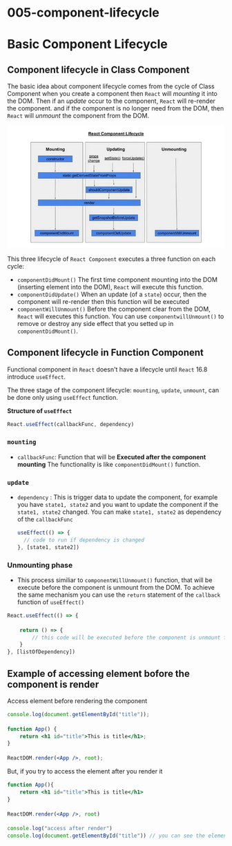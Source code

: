 # 005-component-lifecycle

# Basic Component Lifecycle

## Component lifecycle in Class Component

The basic idea about component lifecycle comes from the cycle of Class Component
when you create a component then `React` will _mounting_ it into the DOM. Then
if an _update_ occur to the component, `React` will re-render the component. and
if the component is no longer need from the DOM, then `React` will _unmount_ the
component from the DOM.

![Class Component Lifecycle](./img/001-class-component-lifecycle.png)

This three lifecycle of `React Component` executes a three function on each
cycle:

-   `componentDidMount()`
    The first time component mounting into the DOM (inserting element into the DOM),
    `React` will execute this function.
-   `componentDidUpdate()`
    When an update (of a `state`) occur, then the component will re-render then
    this function will be executed
-   `componentWillUnmount()`
    Before the component clear from the DOM, `React` will executes this function.
    You can use `componentwillUnmount()` to remove or destroy any side effect
    that you setted up in `componentDidMount()`.

## Component lifecycle in Function Component

Functional component in `React` doesn't have a lifecycle until `React` 16.8 
introduce `useEffect`.

The three stage of the component lifecycle: `mounting`, `update`, `unmount`, can
be done only using `useEffect` function.

**Structure of `useEffect`**

```JavaScript
React.useEffect(callbackFunc, dependency)
```

### `mounting`

- `callbackFunc`: Function that will be **Executed after the component mounting**
  The functionality is like `componentDidMount()` function.

### `update`

- `dependency` : This is trigger data to update the component, for example you 
  have `state1, state2` and you want to update the component if the
  `state1, state2` changed. You can make `state1, state2` as dependency of the
  `callbackFunc`

  ```JavaScript
  useEffect(() => {
    // code to run if dependency is changed
  }, [state1, state2])
  ``` 

### Unmounting phase

- This process similiar to `componentWillUnmount()` function, that will be 
  execute before the component is unmount from the DOM. To achieve the same 
  mechanism you can use the `return` statement of the `callback` function of 
  `useEffect()`

```JavaScript
React.useEffect(() => {

    return () => {
        // this code will be executed before the component is unmount from the DOM
    }
}, [listOfDependency])
```

## Example of accessing element bofore the component is render

Access element before rendering the component

```jsx
console.log(document.getElementById("title"));

function App() {
    return <h1 id="title">This is title</h1>;
}

ReactDOM.render(<App />, root);
```

But, if you try to access the element after you render it

```jsx
function App(){
    return <h1 id="title">This is title</h1>
}

ReactDOM.render(<App />, root)

console.log("access after render")
console.log(document.getElementById("title")) // you can see the element.
```

